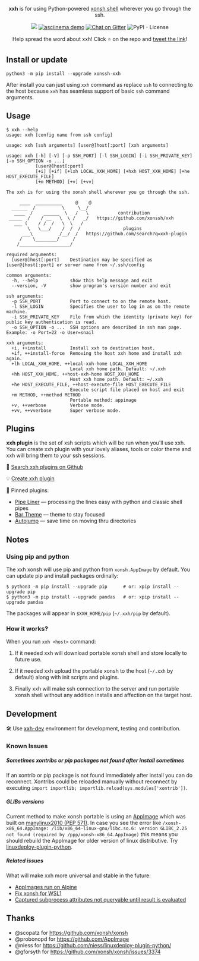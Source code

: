 <p align="center">
  <p align="center">
    <b>xxh</b> is for using Python-powered <a href="https://xon.sh/">xonsh shell</a> wherever you go through the ssh.
  </p>
</p>
<p align="center">  
  <a href="https://pypi.org/project/xonssh-xxh/" target="_blank" alt="PyPI Latest Release"><img src="https://img.shields.io/pypi/v/xonssh-xxh.svg"></a>
 <a href="https://asciinema.org/a/osSEzqnmH9pMYEZibNe2K7ZL7" target="_blank"><img alt="asciinema demo" src="https://img.shields.io/badge/demo-asciinema-grass"></a>
  <a href="https://gitter.im/xonssh-xxh/community?utm_source=badge&utm_medium=badge&utm_campaign=pr-badge" target="_blank"><img alt="Chat on Gitter" src="https://badges.gitter.im/xonssh-xxh/community.svg"></a>
  <img alt="PyPI - License" src="https://img.shields.io/pypi/l/xonssh-xxh">
</p>
<p align="center">
Help spread the word about xxh! Click ⭐ on the repo and <a href="https://twitter.com/intent/tweet?text=Python-powered%20shell%20wherever%20you%20go%20through%20the%20ssh&url=https%3A%2F%2Fgithub.com%2Fxonssh%2Fxxh&related=" target="_blank">tweet the link</a>! 
</p>

## Install or update
```
python3 -m pip install --upgrade xonssh-xxh
```
After install you can just using `xxh` command as replace `ssh` to connecting to the host because `xxh` has seamless support of basic `ssh` command arguments. 

## Usage
```
$ xxh --help                                                                                                                 
usage: xxh [config name from ssh config]

usage: xxh [ssh arguments] [user@]host[:port] [xxh arguments]

usage: xxh [-h] [-V] [-p SSH_PORT] [-l SSH_LOGIN] [-i SSH_PRIVATE_KEY] [-o SSH_OPTION -o ...] 
           [user@]host[:port]
           [+i] [+if] [+lxh LOCAL_XXH_HOME] [+hxh HOST_XXH_HOME] [+he HOST_EXECUTE_FILE] 
           [+m METHOD] [+v] [+vv]

The xxh is for using the xonsh shell wherever you go through the ssh. 

     ____  __________     @    @    
  ______  /          \     \__/     
   ____  /    ______  \   /   \           contribution
 _____  /    / __   \  \ /   _/   https://github.com/xonssh/xxh   
   ___ (    / /  /   \  \   /          
        \   \___/    /  /  /                plugins            
      ___\          /__/  /   https://github.com/search?q=xxh-plugin
     /    \________/     /                           
    /___________________/       

required arguments:
  [user@]host[:port]    Destination may be specified as [user@]host[:port] or server name from ~/.ssh/config

common arguments:
  -h, --help            show this help message and exit
  --version, -V         show program's version number and exit

ssh arguments:
  -p SSH_PORT           Port to connect to on the remote host.
  -l SSH_LOGIN          Specifies the user to log in as on the remote machine.
  -i SSH_PRIVATE_KEY    File from which the identity (private key) for public key authentication is read.
  -o SSH_OPTION -o ...  SSH options are described in ssh man page. Example: -o Port=22 -o User=snail

xxh arguments:
  +i, ++install         Install xxh to destination host.
  +if, ++install-force  Removing the host xxh home and install xxh again.
  +lh LOCAL_XXH_HOME, ++local-xxh-home LOCAL_XXH_HOME
                        Local xxh home path. Default: ~/.xxh
  +hh HOST_XXH_HOME, ++host-xxh-home HOST_XXH_HOME
                        Host xxh home path. Default: ~/.xxh
  +he HOST_EXECUTE_FILE, ++host-execute-file HOST_EXECUTE_FILE
                        Execute script file placed on host and exit
  +m METHOD, ++method METHOD
                        Portable method: appimage
  +v, ++verbose         Verbose mode.
  +vv, ++vverbose       Super verbose mode.
```

## Plugins

**xxh plugin** is the set of xsh scripts which will be run when you'll use xxh. You can create xxh plugin with your lovely aliases, tools or color theme and xxh will bring them to your ssh sessions.

🔎 [Search xxh plugins on Github](https://github.com/search?q=xxh-plugin&type=Repositories)

💡 [Create xxh plugin](https://github.com/xonssh/xxh-plugin-sample)

📌 Pinned plugins:

* [Pipe Liner](https://github.com/xonssh/xxh-plugin-pipe-liner) — processing the lines easy with python and classic shell pipes
* [Bar Theme](https://github.com/xonssh/xxh-plugin-theme-bar) — theme to stay focused
* [Autojump](https://github.com/xonssh/xxh-plugin-autojump) — save time on moving thru directories

## Notes

### Using pip and python

The xxh xonsh will use pip and python from `xonsh.AppImage` by default. You can update pip and install packages ordinally: 
```
$ python3 -m pip install --upgrade pip      # or: xpip install --upgrade pip
$ python3 -m pip install --upgrade pandas   # or: xpip install --upgrade pandas
```
The packages will appear in `$XXH_HOME/pip` (`~/.xxh/pip` by default).

### How it works?

When you run `xxh <host>` command:

1. If it needed xxh will download portable xonsh shell and store locally to future use. 

2. If it needed xxh upload the portable xonsh to the host (`~/.xxh` by default) along with init scripts and plugins.

3. Finally xxh will make ssh connection to the server and run portable xonsh shell without any addition installs and affection on the target host.

## Development
🛠️ Use [xxh-dev](https://github.com/xonssh/xxh-dev) environment for development, testing and contribution.

### Known Issues

##### Sometimes xontribs or pip packages not found after install sometimes

If an xontrib or pip package is not found immediately after install you can do reconnect. Xontribs could be reloaded manually without reconnect by executing `import importlib; importlib.reload(sys.modules['xontrib'])`.

##### GLIBs versions

Current method to make xonsh portable is using an [AppImage](https://appimage.org/) which was built on [manylinux2010 (PEP 571)](https://github.com/niess/linuxdeploy-plugin-python/issues/12). In case you see the error like ``/xonsh-x86_64.AppImage: /lib/x86_64-linux-gnu/libc.so.6: version GLIBC_2.25 not found (required by /ppp/xonsh-x86_64.AppImage)`` this means you should rebuild the AppImage for older version of linux distributive. Try [linuxdeploy-plugin-python](https://github.com/niess/linuxdeploy-plugin-python/).

##### Related issues

What will make xxh more universal and stable in the future:
* [AppImages run on Alpine](https://github.com/AppImage/AppImageKit/issues/1015) 
* [Fix xonsh for WSL1](https://github.com/xonsh/xonsh/issues/3367)
* [Captured subprocess attributes not queryable until result is evaluated](https://github.com/xonsh/xonsh/issues/3394)

## Thanks
* @scopatz for https://github.com/xonsh/xonsh
* @probonopd for https://github.com/AppImage
* @niess for https://github.com/niess/linuxdeploy-plugin-python/
* @gforsyth for https://github.com/xonsh/xonsh/issues/3374
